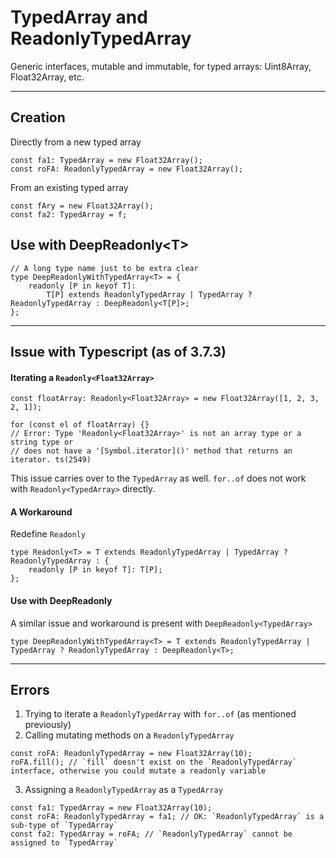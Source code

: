 # TypedArray and ReadonlyTypedArray
Generic interfaces, mutable and immutable, for typed arrays: Uint8Array, Float32Array, etc.

-----

## Creation
Directly from a new typed array
```
const fa1: TypedArray = new Float32Array();
const roFA: ReadonlyTypedArray = new Float32Array();
```

From an existing typed array
```
const fAry = new Float32Array();
const fa2: TypedArray = f;
```

## Use with DeepReadonly\<T\>
```
// A long type name just to be extra clear
type DeepReadonlyWithTypedArray<T> = {
    readonly [P in keyof T]:
        T[P] extends ReadonlyTypedArray | TypedArray ? ReadonlyTypedArray : DeepReadonly<T[P]>;
};
```

-----

## Issue with Typescript (as of 3.7.3)
#### Iterating a `Readonly<Float32Array>`
```
const floatArray: Readonly<Float32Array> = new Float32Array([1, 2, 3, 2, 1]);

for (const el of floatArray) {}
// Error: Type 'Readonly<Float32Array>' is not an array type or a string type or
// does not have a '[Symbol.iterator]()' method that returns an iterator. ts(2549)
```

This issue carries over to the `TypedArray` as well. `for..of` does not work with `Readonly<TypedArray>` directly.

#### A Workaround
Redefine `Readonly`
```
type Readonly<T> = T extends ReadonlyTypedArray | TypedArray ? ReadonlyTypedArray : {
    readonly [P in keyof T]: T[P];
};
```

#### Use with DeepReadonly<T>
A similar issue and workaround is present with `DeepReadonly<TypedArray>`
```
type DeepReadonlyWithTypedArray<T> = T extends ReadonlyTypedArray | TypedArray ? ReadonlyTypedArray : DeepReadonly<T>;

```

-----

## Errors
1. Trying to iterate a `ReadonlyTypedArray` with `for..of` (as mentioned previously)
2. Calling mutating methods on a `ReadonlyTypedArray`
```
const roFA: ReadonlyTypedArray = new Float32Array(10);
roFA.fill(); // `fill` doesn't exist on the `ReadonlyTypedArray` interface, otherwise you could mutate a readonly variable
```
3. Assigning a `ReadonlyTypedArray` as a `TypedArray`
```
const fa1: TypedArray = new Float32Array(10);
const roFA: ReadonlyTypedArray = fa1; // OK: `ReadonlyTypedArray` is a sub-type of `TypedArray`
const fa2: TypedArray = roFA; // `ReadonlyTypedArray` cannot be assigned to `TypedArray`
```
